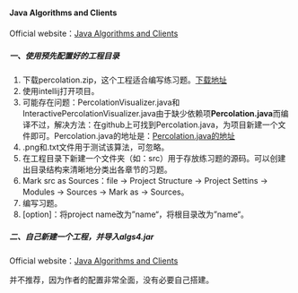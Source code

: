 #### Java Algorithms and Clients

Official website：[Java Algorithms and Clients](https://algs4.cs.princeton.edu/code/)

##### 一、使用预先配置好的工程目录

1. 下载percolation.zip，这个工程适合编写练习题。[下载地址](https://lift.cs.princeton.edu/java/windows/)
2. 使用intellij打开项目。
3. 可能存在问题：PercolationVisualizer.java和InteractivePercolationVisualizer.java由于缺少依赖项**Percolation.java**而编译不过，解决方法：在github上可找到Percolation.java，为项目新建一个文件即可。Percolation.java的地址是：[Percolation.java的地址](https://github.com/ashwinichauhan/Percolation/blob/master/Percolation.java)
4. .png和.txt文件用于测试该算法，可忽略。
5. 在工程目录下新建一个文件夹（如：src）用于存放练习题的源码。可以创建出目录结构来清晰地分类出各章节的习题。
6. Mark src as Sources：file -> Project Structure -> Project Settins -> Modules -> Sources -> Mark as -> Sources。
7. 编写习题。
8. [option]：将project name改为”name“，将根目录改为”name“。

##### 二、自己新建一个工程，并导入algs4.jar

Official website：[Java Algorithms and Clients](https://algs4.cs.princeton.edu/code/)

并不推荐，因为作者的配置非常全面，没有必要自己搭建。
